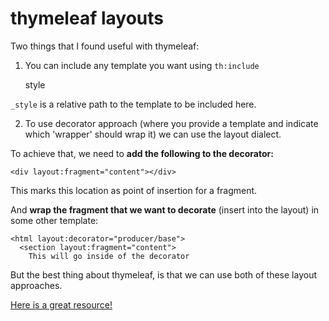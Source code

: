 # thymeleaf layouts


Two things that I found useful with thymeleaf:

1) You can include any template you want using `th:include`

    <div th:include="_style"> style </div>

`_style` is a relative path to the template to be included here.

2) To use decorator approach (where you provide a template and indicate which 'wrapper' should wrap it) we can use the layout dialect.

To achieve that, we need to **add the following to the decorator:**

    <div layout:fragment="content"></div>
This marks this location as point of insertion for a fragment.

And **wrap the fragment that we want to decorate** (insert into the layout) in some other template:

    <html layout:decorator="producer/base">
      <section layout:fragment="content">
        This will go inside of the decorator

But the best thing about thymeleaf, is that we can use both of these layout approaches.

[Here is a great resource!](ttp://www.thymeleaf.org/doc/articles/layouts.html)
